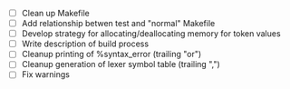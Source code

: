 - [ ] Clean up Makefile
- [ ] Add relationship betwen test and "normal" Makefile
- [ ] Develop strategy for allocating/deallocating memory for token values
- [ ] Write description of build process
- [ ] Cleanup printing of %syntax_error (trailing "or")
- [ ] Cleanup generation of lexer symbol table (trailing ",")
- [ ] Fix warnings
